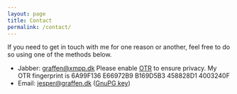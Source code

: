 ```yaml
---
layout: page
title: Contact
permalink: /contact/
---
```

If you need to get in touch with me for one reason or another, feel free to do so using one of the methods below.  

* Jabber: [graffen@xmpp.dk][jabber] Please enable [OTR][otr] to ensure privacy.
  My OTR fingerprint is 6A99F136 E66972B9 B169D5B3 458828D1 4003240F
* Email: [jesper@graffen.dk][email] ([GnuPG key][gnupg])

[jabber]: xmpp://graffen@xmpp.dk 
[email]: mailto:jesper@graffen.dk?subject=xmpp.dk
[gnupg]: https://keybase.io/graffen/key.asc
[otr]: https://otr.cypherpunks.ca/